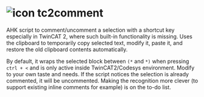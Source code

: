 <h1><img src="https://github.com/stuomas/stuff/blob/master/icon.ico" alt="icon" /> tc2comment</h1>
AHK script to comment/uncomment a selection with a shortcut key especially in TwinCAT 2, where such built-in functionality is missing. Uses the clipboard to temporarily copy selected text, modify it, paste it, and restore the old clipboard contents automatically.

By default, it wraps the selected block between `(*` and `*)` when pressing `ctrl + <` and is only active inside TwinCAT2/Codesys environment. Modify to your own taste and needs. If the script notices the selection is already commented, it will be uncommented. Making the recognition more clever (to support existing inline comments for example) is on the to-do list.
